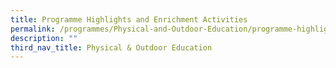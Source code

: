 ```yaml
---
title: Programme Highlights and Enrichment Activities
permalink: /programmes/Physical-and-Outdoor-Education/programme-highlights-and-enrichment-activities/
description: ""
third_nav_title: Physical & Outdoor Education
---
```

